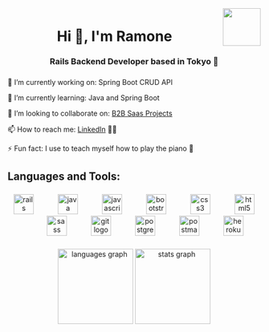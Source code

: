 <img align="right" height="75" src="https://media0.giphy.com/media/v1.Y2lkPTc5MGI3NjExNDJvbWJsNDhkbjhsbmhlOHJiMGdxamRuMmJ2dzVibzVybTh3a3h5cCZlcD12MV9pbnRlcm5hbF9naWZfYnlfaWQmY3Q9Zw/3oEjHQn7PBRvy9A5mE/giphy.gif"  />

###

<h1 align="center">Hi 👋, I'm Ramone</h1>

###

<h3 align="center">Rails Backend Developer based in Tokyo 🗾</h3>

###

🔭 I’m currently working on: Spring Boot CRUD API

🌱 I’m currently learning: Java and Spring Boot

👯 I’m looking to collaborate on: [B2B Saas Projects](https://sumatosoft.com/blog/35-best-saas-ideas-examples)

📫 How to reach me: [LinkedIn](https://www.linkedin.com/in/ramone-robertson/) 👍🏾

⚡ Fun fact: I use to teach myself how to play the piano 🎹

###

<h2 align="left">Languages and Tools:</h2>

###

<div align="center">
  <img src="https://cdn.jsdelivr.net/gh/devicons/devicon/icons/rails/rails-plain-wordmark.svg" height="40" alt="rails logo"  />
  <img width="40" />
  <img src="https://cdn.jsdelivr.net/gh/devicons/devicon/icons/java/java-original-wordmark.svg" height="40" alt="java logo"  />
  <img width="40" />
  <img src="https://cdn.jsdelivr.net/gh/devicons/devicon/icons/javascript/javascript-plain.svg" height="40" alt="javascript logo"  />
  <img width="40" />
  <img src="https://cdn.jsdelivr.net/gh/devicons/devicon/icons/bootstrap/bootstrap-original-wordmark.svg" height="40" alt="bootstrap logo"  />
  <img width="40" />
  <img src="https://cdn.jsdelivr.net/gh/devicons/devicon/icons/css3/css3-plain-wordmark.svg" height="40" alt="css3 logo"  />
  <img width="40" />
  <img src="https://cdn.jsdelivr.net/gh/devicons/devicon/icons/html5/html5-plain-wordmark.svg" height="40" alt="html5 logo"  />
  <img width="40" />
  <img src="https://cdn.jsdelivr.net/gh/devicons/devicon/icons/sass/sass-original.svg" height="40" alt="sass logo"  />
  <img width="40" />
  <img src="https://cdn.jsdelivr.net/gh/devicons/devicon/icons/git/git-plain-wordmark.svg" height="40" alt="git logo"  />
  <img width="40" />
  <img src="https://cdn.jsdelivr.net/gh/devicons/devicon/icons/postgresql/postgresql-plain-wordmark.svg" height="40" alt="postgresql logo"  />
  <img width="40" />
  <img src="https://skillicons.dev/icons?i=postman" height="40" alt="postman logo"  />
  <img width="40" />
  <img src="https://cdn.jsdelivr.net/gh/devicons/devicon/icons/heroku/heroku-plain-wordmark.svg" height="40" alt="heroku logo"  />
</div>

###

<div align="center">
  <img src="https://github-readme-stats.vercel.app/api/top-langs?username=ramonerobertson&locale=en&hide_title=false&layout=compact&card_width=320&langs_count=6&theme=github_dark&hide_border=false&order=2" height="150" alt="languages graph"  />
  <img src="https://github-readme-stats.vercel.app/api?username=ramonerobertson&hide_title=false&hide_rank=false&show_icons=true&include_all_commits=true&count_private=true&disable_animations=false&theme=github_dark&locale=en&hide_border=false&order=1" height="150" alt="stats graph"  />
</div>

###
